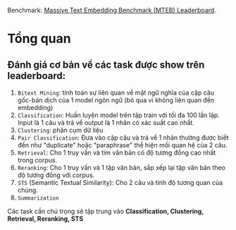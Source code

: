 Benchmark: [Massive Text Embedding Benchmark (MTEB) Leaderboard](https://huggingface.co/spaces/mteb/leaderboard).
# Tổng quan 
## Đánh giá cơ bản về các task được show trên leaderboard:
1. `Bitext Mining`: tính toán sự liên quan về mặt ngữ nghĩa của cặp câu gốc-bản dịch của 1 model ngôn ngữ (bỏ qua vì không liên quan đến embedding)
2. `Classification`: Huấn luyện model trên tập train với tối đa 100 lần lặp. Input là 1 câu và trả về output là 1 nhãn có xác suất cao nhất.
3. `Clustering`: phân cụm dữ liệu
4. `Pair Classification`: Đưa vào cặp câu và trả về 1 nhãn thường được biết đến như "duplicate" hoặc "paraphrase" thể hiện mối quan hệ của 2 câu.
5. `Retrieval`: Cho 1 truy vấn và tìm văn bản có độ tương đồng cao nhất trong corpus.
6. `Reranking`: Cho 1 truy vấn và 1 tập văn bản, sắp xếp lại tập văn bản theo độ tương đồng với corpus. 
7. `STS` (Semantic Textual Similarity): Cho 2 câu và tính độ tương quan của chúng. 
8. `Summarization`

Các task cần chú trọng sẽ tập trung vào **Classification, Clustering, Retrieval, Reranking, STS**